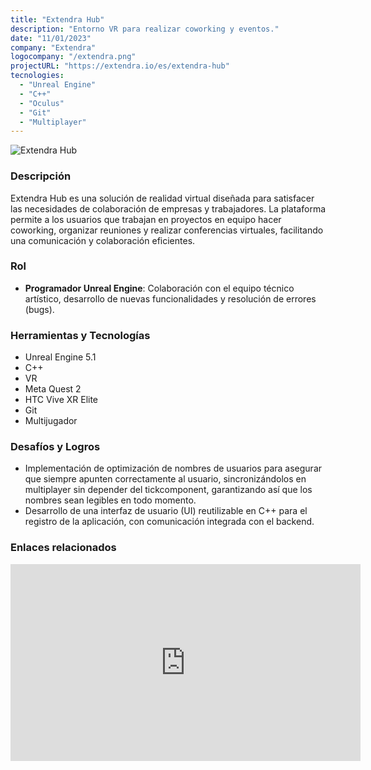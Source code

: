 ```yaml
---
title: "Extendra Hub"
description: "Entorno VR para realizar coworking y eventos."
date: "11/01/2023"
company: "Extendra"
logocompany: "/extendra.png"
projectURL: "https://extendra.io/es/extendra-hub"
tecnologies:
  - "Unreal Engine"
  - "C++"
  - "Oculus"
  - "Git"  
  - "Multiplayer"
---
```

![Extendra Hub](/ExtendraHubWorking.png)

### Descripción

Extendra Hub es una solución de realidad virtual diseñada para satisfacer las necesidades de colaboración de empresas y trabajadores. La plataforma permite a los usuarios que trabajan en proyectos en equipo hacer coworking, organizar reuniones y realizar conferencias virtuales, facilitando una comunicación y colaboración eficientes.

### Rol

- **Programador Unreal Engine**: Colaboración con el equipo técnico artístico, desarrollo de nuevas funcionalidades y resolución de errores (bugs).

### Herramientas y Tecnologías

- Unreal Engine 5.1
- C++
- VR
- Meta Quest 2
- HTC Vive XR Elite
- Git
- Multijugador

### Desafíos y Logros

- Implementación de optimización de nombres de usuarios para asegurar que siempre apunten correctamente al usuario, sincronizándolos en multiplayer sin depender del tickcomponent, garantizando así que los nombres sean legibles en todo momento.
- Desarrollo de una interfaz de usuario (UI) reutilizable en C++ para el registro de la aplicación, con comunicación integrada con el backend.

### Enlaces relacionados

<iframe width="560" height="315" src="https://www.youtube.com/embed/IvzYb8OO788?si=-Cz2McC6mtosA0nk" title="YouTube video player" frameborder="0" allow="accelerometer; autoplay; clipboard-write; encrypted-media; gyroscope; picture-in-picture; web-share" referrerpolicy="strict-origin-when-cross-origin" allowfullscreen></iframe>